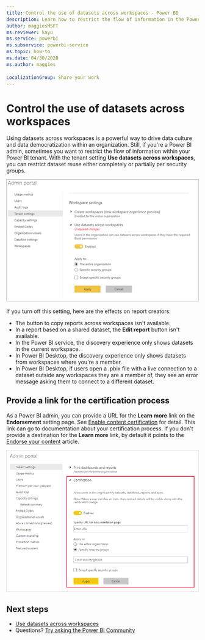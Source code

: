 ```yaml
---
title: Control the use of datasets across workspaces - Power BI
description: Learn how to restrict the flow of information in the Power BI tenant.
author: maggiesMSFT
ms.reviewer: kayu
ms.service: powerbi
ms.subservice: powerbi-service
ms.topic: how-to
ms.date: 04/30/2020
ms.author: maggies

LocalizationGroup: Share your work
---
```


# Control the use of datasets across workspaces

Using datasets across workspaces is a powerful way to drive data culture and data democratization within an organization. Still, if you're a Power BI admin, sometimes you want to restrict the flow of information within your Power BI tenant. With the tenant setting **Use datasets across workspaces**, you can restrict dataset reuse either completely or partially per security groups.

![Power BI admin workspace settings](media/service-datasets-admin-across-workspaces/power-bi-admin-workspace-settings.png)

If you turn off this setting, here are the effects on report creators:

- The button to copy reports across workspaces isn't available. 
- In a report based on a shared dataset, the **Edit report** button isn't available.
- In the Power BI service, the discovery experience only shows datasets in the current workspace.
- In Power BI Desktop, the discovery experience only shows datasets from workspaces where you're a member.
- In Power BI Desktop, if users open a .pbix file with a live connection to a dataset outside any workspaces they are a member of, they see an error message asking them to connect to a different dataset.

## Provide a link for the certification process

As a Power BI admin, you can provide a URL for the **Learn more** link on the **Endorsement** setting page.  See [Enable content certification](../admin/service-admin-setup-certification.md) for detail. This link can go to documentation about your certification process. If you don't provide a destination for the **Learn more** link, by default it points to the [Endorse your content](../collaborate-share/service-endorse-content.md) article.

![Dataset certification Learn more](media/service-datasets-admin-across-workspaces/service-admin-certification-setup-dialog.png)

## Next steps

- [Use datasets across workspaces](service-datasets-across-workspaces.md)
- Questions? [Try asking the Power BI Community](https://community.powerbi.com/)
